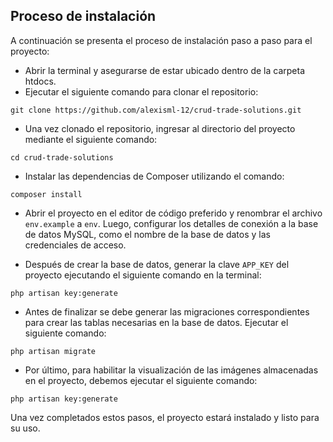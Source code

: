 ## Proceso de instalación

A continuación se presenta el proceso de instalación paso a paso para el proyecto:

* Abrir la terminal y asegurarse de estar ubicado dentro de la carpeta htdocs.
* Ejecutar el siguiente comando para clonar el repositorio:

```
git clone https://github.com/alexisml-12/crud-trade-solutions.git
```

* Una vez clonado el repositorio, ingresar al directorio del proyecto mediante el siguiente comando:

```
cd crud-trade-solutions
```
* Instalar las dependencias de Composer utilizando el comando:

```
composer install
```

* Abrir el proyecto en el editor de código preferido y renombrar el archivo ```env.example``` a ```env```. Luego, configurar los detalles de conexión a la base de datos MySQL, como el nombre de la base de datos y las credenciales de acceso.

* Después de crear la base de datos, generar la clave ```APP_KEY``` del proyecto ejecutando el siguiente comando en la terminal:

```
php artisan key:generate
```

* Antes de finalizar se debe generar las migraciones correspondientes para crear las tablas necesarias en la base de datos. Ejecutar el siguiente comando:

```
php artisan migrate
```
* Por último, para habilitar la visualización de las imágenes almacenadas en el proyecto, debemos ejecutar el siguiente comando:
```
php artisan key:generate
```

Una vez completados estos pasos, el proyecto estará instalado y listo para su uso.
